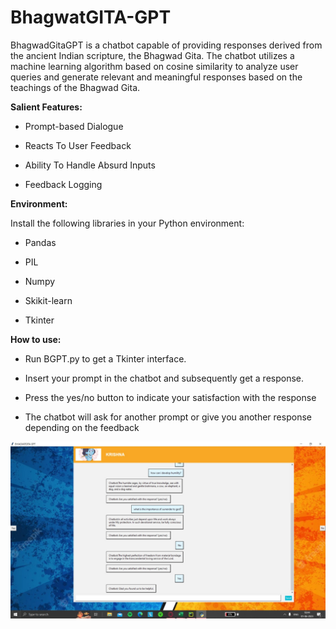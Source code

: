 # BhagwatGITA-GPT
BhagwadGitaGPT is a chatbot capable of providing responses derived from the ancient Indian scripture, the Bhagwad Gita. The chatbot utilizes a machine learning algorithm based on cosine similarity to analyze user queries and generate relevant and meaningful responses based on the teachings of the Bhagwad Gita.

**Salient Features:**

* Prompt-based Dialogue​

* Reacts To User Feedback​

* Ability To Handle Absurd Inputs​

* Feedback Logging

**Environment:**

Install the following libraries in your Python environment:

* Pandas

* PIL

* Numpy 

* Skikit-learn

* Tkinter

**How to use:**

* Run BGPT.py to get a Tkinter interface.

* Insert your prompt in the chatbot and subsequently get a response.

* Press the yes/no button to indicate your satisfaction with the response

* The chatbot will ask for another prompt or give you another response depending on the feedback

![Demo](demo.jpeg)





